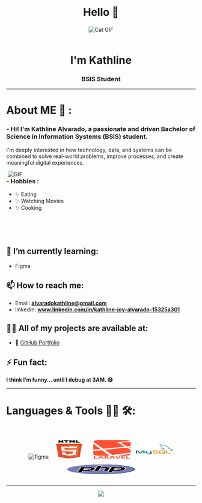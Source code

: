 <h1 align="center">Hello 👋</h1>

<div align="center">
  <img height="300" width="500" alt="Cat GIF" align="center" src="https://media.giphy.com/media/JIX9t2j0ZTN9S/giphy.gif">
</div>

</br>

<h1 align="center">I'm Kathline</h1>
<h3 align="center">BSIS Student</h3>

---
# About ME 💬 :

### - Hi! I'm Kathline Alvarado, a passionate and driven Bachelor of Science in Information Systems (BSIS) student.
I'm deeply interested in how technology, data, and systems can be combined to solve real-world problems, improve processes, and create meaningful digital experiences.

<img hight="400" width="500" alt="GIF" align="right" src="https://github.com/Xx-Ashutosh-xX/Xx-Ashutosh-xX/blob/master/assets/1936.gif">

### - Hobbies : 
- ✨ Eating
- ✨ Watching Movies
- ✨ Cooking


</br>
</br>
</br>

## 🌱 I’m currently learning:
- Figma

## 📫 How to reach me:
- Email: **alvaradokathline@gmail.com**
- linkedIn: **www.linkedin.com/in/kathline-joy-alvarado-15325a301**

## 👨‍💻 All of my projects are available at:
- 🔗 [GitHub Portfolio](https://github.com/Kthalvs/Kthalvs.git)

## ⚡ Fun fact:
**I think I’m funny… until I debug at 3AM. 😅**

---

# Languages & Tools 👨‍💻 🛠:
</br>

<p align="center">
<img src="https://www.vectorlogo.zone/logos/figma/figma-icon.svg" alt="figma" width="120" height="50"/> 
<img src="https://raw.githubusercontent.com/devicons/devicon/master/icons/html5/html5-original-wordmark.svg" alt="html5" width="100" height="50"/> 
<img src="https://raw.githubusercontent.com/devicons/devicon/master/icons/laravel/laravel-plain-wordmark.svg" alt="laravel" width="120" height="50"/> 
<img src="https://raw.githubusercontent.com/devicons/devicon/master/icons/mysql/mysql-original-wordmark.svg" alt="mysql" width="100" height="50"/> 
<img src="https://raw.githubusercontent.com/devicons/devicon/master/icons/php/php-original.svg" alt="php" width="180" height="50"/> 
</p>


---

<p align="center">
  <a href="https://github.com/anuraghazra/github-readme-stats">
    <img src="https://github-readme-stats.vercel.app/api?username=Kthalvs&show_icons=true&theme=radical"/>
  </a>
</p>
